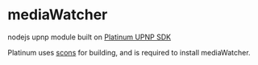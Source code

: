 mediaWatcher
============

nodejs upnp module built on [Platinum UPNP SDK](http://sourceforge.net/projects/platinum/)

Platinum uses [scons](http://www.scons.org/) for building, and is required to install mediaWatcher. 
